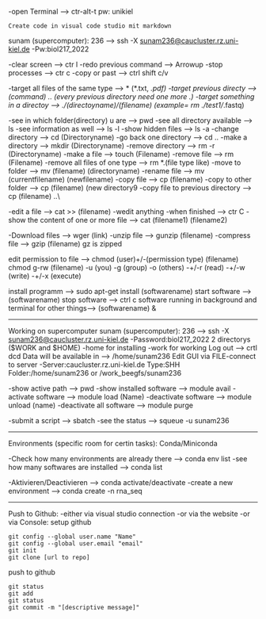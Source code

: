 -open Terminal --> ctr-alt-t
    pw: unikiel

    Create code in visual code studio mit markdown

sunam (supercomputer): 236 --> ssh -X sunam236@caucluster.rz.uni-kiel.de
    -Pw:biol217_2022

-clear screen --> ctr l
-redo previous command --> Arrowup
-stop processes --> ctr c
-copy or past --> ctrl shift c/v

-target all files of the same type --> *  (*.txt, *.pdf)
-target previous directy --> (command) ..
    (every previous directory need one more .)
-target something in a directoy --> ./(directoyname)/(filename)
    (example= rm ./test1/*.fastq)

-see in which folder(directory) u are --> pwd
-see all directory available --> ls 
    -see information as well  --> ls -l
    -show hidden files        --> ls -a
-change directory --> cd (Directoryname)
    -go back one directory --> cd ..
-make a directory --> mkdir (Directoryname)
-remove directory --> rm -r (Directoryname)
-make a file --> touch (Filename)
-remove file --> rm (Filename)
    -remove all files of one type --> rm *.(file type like)
-move to folder --> mv (filename) (directoryname)
-rename file --> mv (currentfilename) (newfilename)
-copy file --> cp (filename)
    -copy to other folder --> cp (filename) (new directory9
     -copy file to previous directory --> cp (filename) ..\

-edit a file --> cat >> (filename)
    -wedit anything
    -when finished --> ctr C
-show the content of one or more file --> cat (filename1) (filename2)

-Download files --> wger (link)
-unzip file --> gunzip (filename)
-compress file --> gzip (filename)
    gz is zipped

edit permission to file --> chmod (user)+/-(permission type) (filename)
                            chmod g-rw (filename)
    -u (you)
    -g (group)
    -o (others)
        -+/-r (read)
        -+/-w (write)
        -+/-x (execute)

install programm --> sudo apt-get install (softwarename)
start software --> (softwarename)
stop software --> ctrl c
software running in background and terminal for other things--> (softwarename) &

-----------------------------------------------------------------------------------------
Working on supercomputer
sunam (supercomputer): 236 --> ssh -X sunam236@caucluster.rz.uni-kiel.de
    -Password:biol217_2022
    2 directorys ($WORK and $HOME)
        -home for installing
        -work for working
Log out --> crtl dcd
Data will be available in  --> /home/sunam236
Edit GUI via FILE-connect to server 
    -Server:caucluster.rz.uni-kiel.de Type:SHH Folder:/home/sunam236  or /work_beegfs/sunam236  

-show active path --> pwd
-show installed software --> module avail
-activate software --> module load (Name)
-deactivate software --> module unload (name)
    -deactivate all software --> module purge


-submit a script --> sbatch <jobscript>
-see the status --> squeue -u sunam236

------------------------------------------------------------------
Environments (specific room for certin tasks): Conda/Miniconda

-Check how many environments are already there --> conda env list
-see how many softwares are installed --> conda list

-Aktivieren/Deactivieren --> conda activate/deactivate
-create a new environment --> conda create -n rna_seq

----------------------------------------------
Push to Github:
-either via visual studio connection
-or via the website
-or via Console:
setup github
```
git config --global user.name "Name"
git config --global user.email "email"
git init
git clone [url to repo]
```
push to github
```
git status
git add
git status
git commit -m "[descriptive message]"